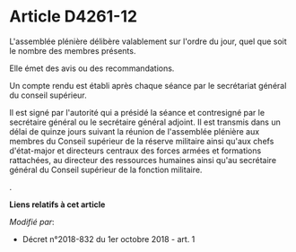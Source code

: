 # Article D4261-12

L'assemblée plénière délibère valablement sur l'ordre du jour, quel que soit le nombre des membres présents.

Elle émet des avis ou des recommandations.

Un compte rendu est établi après chaque séance par le secrétariat général du conseil supérieur.

Il est signé par l'autorité qui a présidé la séance et contresigné par le secrétaire général ou le secrétaire général
adjoint. Il est transmis dans un délai de quinze jours suivant la réunion de l'assemblée plénière aux membres du Conseil
supérieur de la réserve militaire ainsi qu'aux chefs d'état-major et directeurs centraux des forces armées et formations
rattachées, au directeur des ressources humaines ainsi qu'au secrétaire général du Conseil supérieur de la fonction
militaire.

.

**Liens relatifs à cet article**

_Modifié par_:

  - Décret n°2018-832 du 1er octobre 2018 - art. 1
